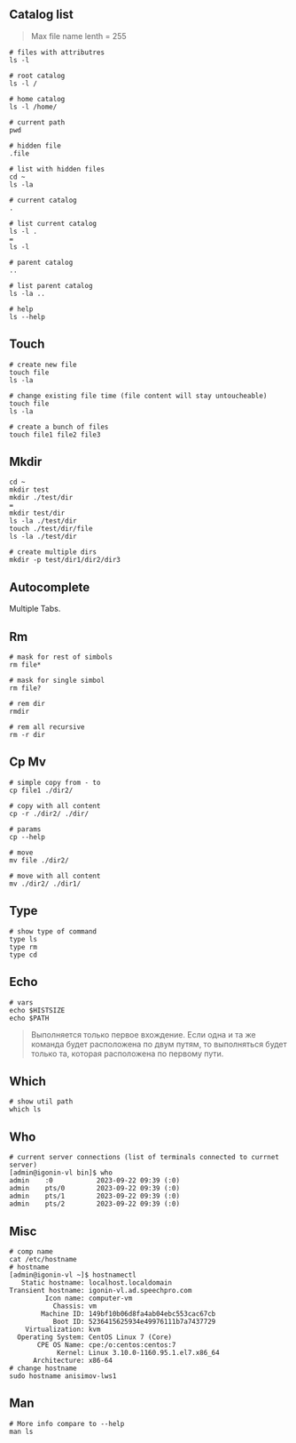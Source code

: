 ## Catalog list
> Max file name lenth = 255
 
```
# files with attributres
ls -l

# root catalog
ls -l /

# home catalog
ls -l /home/

# current path
pwd

# hidden file
.file

# list with hidden files
cd ~
ls -la

# current catalog
.

# list current catalog
ls -l .
=
ls -l

# parent catalog
..

# list parent catalog
ls -la ..

# help
ls --help
```

## Touch

```
# create new file
touch file
ls -la

# change existing file time (file content will stay untoucheable)
touch file
ls -la

# create a bunch of files
touch file1 file2 file3
```

## Mkdir

```
cd ~
mkdir test
mkdir ./test/dir
=
mkdir test/dir
ls -la ./test/dir
touch ./test/dir/file
ls -la ./test/dir

# create multiple dirs
mkdir -p test/dir1/dir2/dir3

```

## Autocomplete
Multiple Tabs.

## Rm

```
# mask for rest of simbols
rm file*

# mask for single simbol
rm file?

# rem dir
rmdir

# rem all recursive
rm -r dir
```

## Cp Mv

```
# simple copy from - to
cp file1 ./dir2/

# copy with all content
cp -r ./dir2/ ./dir/

# params
cp --help

# move
mv file ./dir2/

# move with all content
mv ./dir2/ ./dir1/
```

## Type
```
# show type of command
type ls
type rm
type cd
```

## Echo
```
# vars
echo $HISTSIZE
echo $PATH
```
> Выполняется только первое вхождение.
> Если одна и та же команда будет расположена по двум путям, то выполняться будет только та, которая расположена по первому пути.

## Which
```
# show util path
which ls
```

## Who
```
# current server connections (list of terminals connected to currnet server)
[admin@igonin-vl bin]$ who
admin    :0           2023-09-22 09:39 (:0)
admin    pts/0        2023-09-22 09:39 (:0)
admin    pts/1        2023-09-22 09:39 (:0)
admin    pts/2        2023-09-22 09:39 (:0)
```
## Misc
```
# comp name
cat /etc/hostname
# hostname
[admin@igonin-vl ~]$ hostnamectl
   Static hostname: localhost.localdomain
Transient hostname: igonin-vl.ad.speechpro.com
         Icon name: computer-vm
           Chassis: vm
        Machine ID: 149bf10b06d8fa4ab04ebc553cac67cb
           Boot ID: 5236415625934e49976111b7a7437729
    Virtualization: kvm
  Operating System: CentOS Linux 7 (Core)
       CPE OS Name: cpe:/o:centos:centos:7
            Kernel: Linux 3.10.0-1160.95.1.el7.x86_64
      Architecture: x86-64
# change hostname
sudo hostname anisimov-lws1
```

## Man

```
# More info compare to --help
man ls
```




